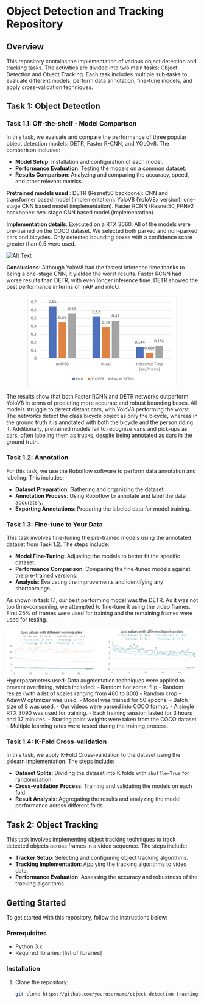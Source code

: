# Object Detection and Tracking Repository

## Overview
This repository contains the implementation of various object detection and tracking tasks. The activities are divided into two main tasks: Object Detection and Object Tracking. Each task includes multiple sub-tasks to evaluate different models, perform data annotation, fine-tune models, and apply cross-validation techniques.

## Task 1: Object Detection

### Task 1.1: Off-the-shelf - Model Comparison
In this task, we evaluate and compare the performance of three popular object detection models: DETR, Faster R-CNN, and YOLOv8. The comparison includes:

- **Model Setup**: Installation and configuration of each model.
- **Performance Evaluation**: Testing the models on a common dataset.
- **Results Comparison**: Analyzing and comparing the accuracy, speed, and other relevant metrics.


**Pretrained models used** :
DETR (Resnet50 backbone): CNN and transformer based model (implementation).
YoloV8 (YoloV8x version): one-stage CNN based model (implementation).
Faster RCNN (Resnet50_FPNv2 backbone): two-stage CNN based model (implementation).

**Implementation details**:
Executed on a RTX 3060.
All of the models were pre-trained on the COCO dataset. 
We selected both parked and non-parked cars and bicycles. 
Only detected bounding boxes with a confidence score greater than 0.5 were used.

![Alt Text](results_fine_tunedrand0_output.gif)


**Conclusions**:
Although YoloV8 had the fastest inference time thanks to being a one-stage CNN, it yielded the worst results. 
Faster RCNN had worse results than DETR, with even longer inference time. 
DETR showed the best performance in terms of mAP and mIoU.

<div align="center">
  <img src="assets/Results.png" alt="Results" width="400"/>
</div>


The results show that both Faster RCNN and DETR networks outperform YoloV8 in terms of predicting more accurate and robust bounding boxes. 
All models struggle to detect distant cars, with YoloV8 performing the worst. 
The networks detect the class bicycle object as only the bicycle, whereas in the ground truth it is annotated with both the bicycle and the person riding it.
Additionally, pretrained models fail to recognize vans and pick-ups as cars, often labeling them as trucks, despite being annotated as cars in the ground truth.


### Task 1.2: Annotation
For this task, we use the Roboflow software to perform data annotation and labeling. This includes:

- **Dataset Preparation**: Gathering and organizing the dataset.
- **Annotation Process**: Using Roboflow to annotate and label the data accurately.
- **Exporting Annotations**: Preparing the labeled data for model training.

### Task 1.3: Fine-tune to Your Data
This task involves fine-tuning the pre-trained models using the annotated dataset from Task 1.2. The steps include:

- **Model Fine-Tuning**: Adjusting the models to better fit the specific dataset.
- **Performance Comparison**: Comparing the fine-tuned models against the pre-trained versions.
- **Analysis**: Evaluating the improvements and identifying any shortcomings.

As shown in task 1.1, our best performing model was the DETR. As it was not too time-consuming, we attempted to fine-tune it using the video frames.
First 25% of frames were used for training and the remaining frames were used for testing.

<div align="center">
  <img src="assets/learningR.png" alt="learningR" width="600"/>
</div>
Hyperparameters used: 
Data augmentation techniques were applied to prevent overfitting, which included: 
- Random horizontal flip 
- Random resize (with a list of scales ranging from 480 to 800)
- Random crop 
- AdawW optimizer was used. 
- Model was trained for 50 epochs. 
- Batch size of 8 was used.
- Our videos were parsed into COCO format. 
- A single RTX 3090 was used for training. 
- Each training session lasted for 3 hours and 37 minutes. 
- Starting point weights were taken from the COCO dataset. 
- Multiple learning rates were tested during the training process.

### Task 1.4: K-Fold Cross-validation
In this task, we apply K-Fold Cross-validation to the dataset using the sklearn implementation. The steps include:

- **Dataset Splits**: Dividing the dataset into K folds with `shuffle=True` for randomization.
- **Cross-validation Process**: Training and validating the models on each fold.
- **Result Analysis**: Aggregating the results and analyzing the model performance across different folds.

## Task 2: Object Tracking
This task involves implementing object tracking techniques to track detected objects across frames in a video sequence. The steps include:

- **Tracker Setup**: Selecting and configuring object tracking algorithms.
- **Tracking Implementation**: Applying the tracking algorithms to video data.
- **Performance Evaluation**: Assessing the accuracy and robustness of the tracking algorithms.

## Getting Started
To get started with this repository, follow the instructions below:

### Prerequisites
- Python 3.x
- Required libraries: [list of libraries]

### Installation
1. Clone the repository:
   ```sh
   git clone https://github.com/yourusername/object-detection-tracking.git
